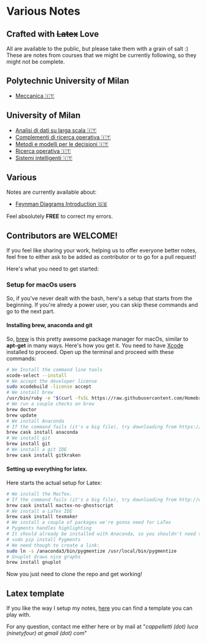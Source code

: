 # Various Notes
## Crafted with ~~Latex~~ Love
All are available to the public, but please take them with a grain of salt :)
These are notes from courses that we might be currently following, so they might not be complete.

## Polytechnic University of Milan

- [Meccanica 🇮🇹](https://github.com/LucaCappelletti94/various-notes/blob/master/Polimi/Meccanica/Temi%20di%20Meccanica%20v1.1.pdf)

## University of Milan
- [Analisi di dati su larga scala 🇮🇹](https://github.com/LucaCappelletti94/various-notes/blob/master/Unimi/Analisi%20di%20dati%20su%20larga%20scala/main.pdf)
- [Complementi di ricerca operativa 🇮🇹](https://github.com/LucaCappelletti94/various-notes/blob/master/Unimi/Complementi%20di%20ricerca%20operativa/main.pdf)
- [Metodi e modelli per le decisioni 🇮🇹](https://github.com/LucaCappelletti94/various-notes/blob/master/Unimi/Metodi%20e%20Modelli%20per%20le%20decisioni/main.pdf)
- [Ricerca operativa 🇮🇹](https://github.com/LucaCappelletti94/various-notes/blob/master/Unimi/Ricerca%20operativa/main.pdf)
- [Sistemi intelligenti 🇮🇹](https://github.com/LucaCappelletti94/various-notes/blob/master/Unimi/Sistemi%20Intelligenti/main.pdf)

## Various
Notes are currently available about:
- [Feynman Diagrams Introduction 🇬🇧](https://github.com/LucaCappelletti94/qed-notes/blob/master/Various/Feynman%20Diagrams/main.pdf)

Feel absolutely **FREE** to correct my errors.

## Contributors are WELCOME!
If you feel like sharing your work, helping us to offer everyone better notes, feel free to either ask to be added as contributor or to go for a pull request!

Here's what you need to get started:

### Setup for macOs users
So, if you've never dealt with the bash, here's a setup that starts from the beginning. If you're alredy a power user, you can skip these commands and go to the next part.
#### Installing brew, anaconda and git
So, [brew](https://brew.sh/) is this pretty awesome package manager for macOs, similar to **apt-get** in many ways. Here's how you get it. You need to have [Xcode](https://itunes.apple.com/us/app/xcode/id497799835?mt=12) installed to proceed.
Open up the terminal and proceed with these commands:
```sh
# We Install the command line tools
xcode-select --install
# We accept the developer license
sudo xcodebuild -license accept
# We install brew
/usr/bin/ruby -e "$(curl -fsSL https://raw.githubusercontent.com/Homebrew/install/master/install)"
# We run a couple checks on brew
brew doctor
brew update
# We install Anaconda
# If the command fails (it's a big file), try downloading from https://www.anaconda.com/download/#macos
brew cask install anaconda
# We install git
brew install git
# We install a git IDE
brew cask install gitkraken
```
#### Setting up everything for latex.
Here starts the actual setup for Latex:
```sh
# We install the MacTex.
# If the command fails (it's a big file), try downloading from http://www.tug.org/mactex/mactex-download.html
brew cask install mactex-no-ghostscript
# We install a LaTex IDE
brew cask install texmaker
# We install a couple of packages we're gonna need for LaTex
# Pygments handles highlighting
# It should already be installed with Anaconda, so you shouldn't need to run this command.
# sudo pip install Pygments
# We need though to create a link:
sudo ln -s /anaconda3/bin/pygmentize /usr/local/bin/pygmentize
# Gnuplot draws nice graphs
brew install gnuplot
```
Now you just need to clone the repo and get working!

## Latex template
If you like the way I setup my notes, [here](https://github.com/LucaCappelletti94/various-notes/tree/master/Template) you can find a template you can play with.

For any question, contact me either here or by mail at "*cappelletti (dot) luca (ninetyfour) at gmail (dot) com*"
